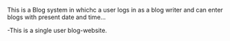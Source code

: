 This is a Blog system in whichc a user logs in as a blog writer and can enter blogs with present date and time...

-This is a single user blog-website.
